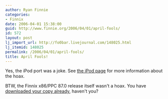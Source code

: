 ```yaml
---
author: Ryan Finnie
categories:
- Finnix
date: 2006-04-01 15:38:00
guid: http://www.finnie.org/2006/04/01/april-fools/
id: 572
layout: post
lj_import_url: http://fo0bar.livejournal.com/148025.html
lj_itemid: 148025
permalink: /2006/04/01/april-fools/
title: April Fools!
---
```

Yes, the iPod port was a joke. See [the iPod page](http://www.finnix.org/Finnix_for_iPod) for more information about the hoax.

BTW, the Finnix x86/PPC 87.0 release itself wasn't a hoax. You have [downloaded your copy already](http://www.finnix.org/Download), haven't you?
